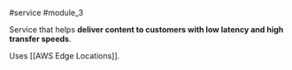 #service #module_3

Service that helps **deliver content to customers with low latency and high transfer speeds**.

Uses [[AWS Edge Locations]].

